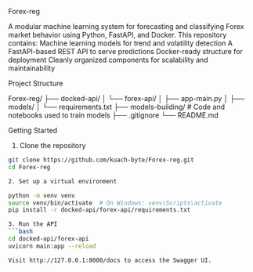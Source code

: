 Forex-reg

A modular machine learning system for forecasting and classifying Forex market behavior using Python, FastAPI, and Docker. This repository contains:
Machine learning models for trend and volatility detection
A FastAPI-based REST API to serve predictions
Docker-ready structure for deployment
Cleanly organized components for scalability and maintainability

Project Structure

Forex-reg/
├── docked-api/
│ └── forex-api/
│ ├── app-main.py
│ ├── models/ 
│ └── requirements.txt
├── models-building/ # Code and notebooks used to train models
├── .gitignore
└── README.md

Getting Started

1. Clone the repository

```bash
git clone https://github.com/kuach-byte/Forex-reg.git
cd Forex-reg

2. Set up a virtual environment

python -m venv venv
source venv/bin/activate  # On Windows: venv\Scripts\activate
pip install -r docked-api/forex-api/requirements.txt

3. Run the API
```bash
cd docked-api/forex-api
uvicorn main:app --reload

Visit http://127.0.0.1:8000/docs to access the Swagger UI.
